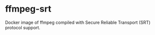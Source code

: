 # ffmpeg-srt
Docker image of ffmpeg compiled with Secure Reliable Transport (SRT) protocol support.
